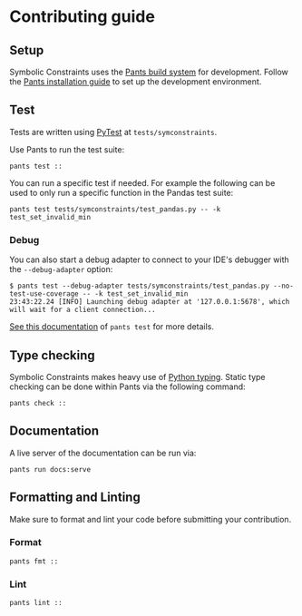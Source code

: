 # Contributing guide

## Setup

Symbolic Constraints uses the [Pants build system](https://www.pantsbuild.org/) for development. Follow the [Pants installation guide](https://www.pantsbuild.org/stable/docs/getting-started/installing-pants) to set up the development environment.

## Test

Tests are written using [PyTest](https://docs.pytest.org) at `tests/symconstraints`.

Use Pants to run the test suite:

```
pants test ::
```

You can run a specific test if needed. For example the following can be used to only run a specific function in the Pandas test suite:

```
pants test tests/symconstraints/test_pandas.py -- -k test_set_invalid_min
```

### Debug

You can also start a debug adapter to connect to your IDE's debugger with the `--debug-adapter` option:

```
$ pants test --debug-adapter tests/symconstraints/test_pandas.py --no-test-use-coverage -- -k test_set_invalid_min
23:43:22.24 [INFO] Launching debug adapter at '127.0.0.1:5678', which will wait for a client connection...
```

[See this documentation](https://www.pantsbuild.org/stable/docs/python/goals/test) of `pants test` for more details.

## Type checking

Symbolic Constraints makes heavy use of [Python typing](https://docs.python.org/3/library/typing.html). Static type checking can be done within Pants via the following command:

```
pants check ::
```

## Documentation

A live server of the documentation can be run via:

```
pants run docs:serve
```

## Formatting and Linting

Make sure to format and lint your code before submitting your contribution.

### Format
```
pants fmt ::
```

### Lint
```
pants lint ::
```

